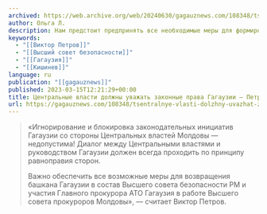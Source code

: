 ```yaml
---
archived: https://web.archive.org/web/20240630/gagauznews.com/108348/tsentralnye-vlasti-dolzhny-uvazhat-zakonnye-prava-gagauzii-petrov.html
author: Ольга Л.
description: Нам предстоит предпринять все необходимые меры для формирования такого диалога с «центром», который обеспечит уважение к законным правам нашей автономии, заявил депутат Народного собрания Гагаузии, председатель общественно-политического движения «Gagauz Halk Birlii», основатель Народного антикризисного штаба (НАШ) Виктор Петров в ходе специальной пресс-конференции, посвященной выдвижения в кандидаты на пост башкана автономии. «Игнорирование и блокировка законодательных инициатив Гагаузии со стороны Центральных властей Молдовы — недопустима! Диалог между Центральными властями и руководством Гагаузии должен всегда проходить по принципу равноправия сторон. Важно обеспечить все возможные меры для возвращения башкана Гагаузии в состав Высшего совета безопасности РМ и участия Главного прокурора АТО Гагаузия в работе […]
keywords:
  - "[[Виктор Петров]]"
  - "[[Высший совет безопасности]]"
  - "[[Гагаузия]]"
  - "[[Кишинев]]"
language: ru
publication: "[[gagauznews]]"
published: 2023-03-15T12:21:29+00:00
title: Центральные власти должны уважать законные права Гагаузии – Петров
url: https://gagauznews.com/108348/tsentralnye-vlasti-dolzhny-uvazhat-zakonnye-prava-gagauzii-petrov.html
---
```


> «Игнорирование и блокировка законодательных инициатив Гагаузии со стороны Центральных властей Молдовы — недопустима! Диалог между Центральными властями и руководством Гагаузии должен всегда проходить по принципу равноправия сторон.
> 
> Важно обеспечить все возможные меры для возвращения башкана Гагаузии в состав Высшего совета безопасности РМ и участия Главного прокурора АТО Гагаузия в работе Высшего совета прокуроров Молдовы», — считает Виктор Петров.